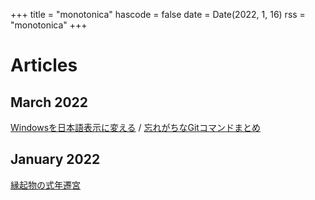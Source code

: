 +++
title = "monotonica"
hascode = false
date = Date(2022, 1, 16)
rss = "monotonica"
+++

# Articles

## March 2022


[Windowsを日本語表示に変える](/pages/006_windows-language-setting/)
/
[忘れがちなGitコマンドまとめ](/pages/004_git-command-reminder/)

## January 2022

[縁起物の式年遷宮](/pages/001_engimono-migration/)
